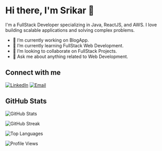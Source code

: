 <!--
**SRIKARREDDY-dotorg/SRIKARREDDY-dotorg** is a ✨ _special_ ✨ repository because its `README.md` (this file) appears on your GitHub profile.

Here are some ideas to get you started:

- 🔭 I’m currently working on ...
- 🌱 I’m currently learning ...
- 👯 I’m looking to collaborate on ...
- 🤔 I’m looking for help with ...
- 💬 Ask me about ...
- 📫 How to reach me: ...
- 😄 Pronouns: ...
- ⚡ Fun fact: ...
-->

# Hi there, I'm Srikar 👋

I'm a FullStack Developer specializing in Java, ReactJS, and AWS. I love building scalable applications and solving complex problems.

- 🔭 I’m currently working on BlogApp.
- 🌱 I’m currently learning FullStack Web Development.
- 👯 I’m looking to collaborate on FullStack Projects.
- 💬 Ask me about anything related to Web Development.

## Connect with me

[![LinkedIn](https://img.shields.io/badge/-LinkedIn-blue?style=flat-square&logo=LinkedIn&logoColor=white&link=https://www.linkedin.com/in/yourprofile/)](https://www.linkedin.com/in/pochana-srikar-reddy/)
[![Email](https://img.shields.io/badge/Email-D14836?style=flat-square&logo=Gmail&logoColor=white&link=mailto:your.email@example.com)](mailto:pochanasrikarreddy@gmail.com)


## GitHub Stats
![GitHub Stats](https://github-readme-stats.vercel.app/api?username=SRIKARREDDY-dotorg&show_icons=true&theme=radical)

![GitHub Streak](https://streak-stats.demolab.com?user=SRIKARREDDY-dotorg&theme=radical&hide_border=true)

![Top Languages](https://github-readme-stats.vercel.app/api/top-langs/?username=SRIKARREDDY-dotorg&layout=compact&theme=radical)

![Profile Views](https://komarev.com/ghpvc/?username=SRIKARREDDY-dotorg)

